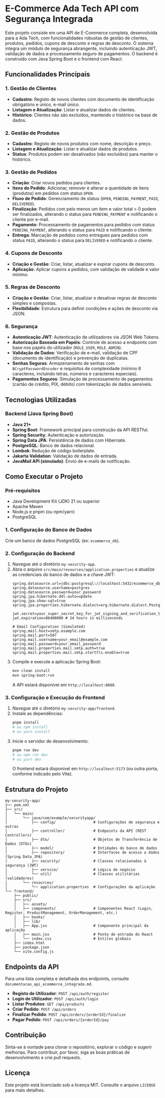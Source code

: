 # E-Commerce Ada Tech API com Segurança Integrada

Este projeto consiste em uma API de E-Commerce completa, desenvolvida para a Ada Tech, com funcionalidades robustas de gestão de clientes, produtos, pedidos, cupons de desconto e regras de desconto. O sistema integra um módulo de segurança abrangente, incluindo autenticação JWT, validação de dados e processamento seguro de pagamentos. O backend é construído com Java Spring Boot e o frontend com React.

## Funcionalidades Principais

### 1. Gestão de Clientes
*   **Cadastro**: Registo de novos clientes com documento de identificação obrigatório e único, e-mail único.
*   **Listagem e Atualização**: Listar e atualizar dados de clientes.
*   **Histórico**: Clientes não são excluídos, mantendo o histórico na base de dados.

### 2. Gestão de Produtos
*   **Cadastro**: Registo de novos produtos com nome, descrição e preço.
*   **Listagem e Atualização**: Listar e atualizar dados de produtos.
*   **Status**: Produtos podem ser desativados (não excluídos) para manter o histórico.

### 3. Gestão de Pedidos
*   **Criação**: Criar novos pedidos para clientes.
*   **Itens do Pedido**: Adicionar, remover e alterar a quantidade de itens (produtos) em pedidos com status `OPEN`.
*   **Fluxo de Pedido**: Gerenciamento de status (`OPEN`, `PENDING_PAYMENT`, `PAID`, `DELIVERED`).
*   **Finalização**: Pedidos com pelo menos um item e valor total > 0 podem ser finalizados, alterando o status para `PENDING_PAYMENT` e notificando o cliente por e-mail.
*   **Pagamento**: Processamento de pagamentos para pedidos com status `PENDING_PAYMENT`, alterando o status para `PAID` e notificando o cliente.
*   **Entrega**: Marcação de pedidos como entregues para pedidos com status `PAID`, alterando o status para `DELIVERED` e notificando o cliente.

### 4. Cupons de Desconto
*   **Criação e Gestão**: Criar, listar, atualizar e expirar cupons de desconto.
*   **Aplicação**: Aplicar cupons a pedidos, com validação de validade e valor mínimo.

### 5. Regras de Desconto
*   **Criação e Gestão**: Criar, listar, atualizar e desativar regras de desconto simples e compostas.
*   **Flexibilidade**: Estrutura para definir condições e ações de desconto via JSON.

### 6. Segurança
*   **Autenticação JWT**: Autenticação de utilizadores via JSON Web Tokens.
*   **Autorização Baseada em Papéis**: Controle de acesso a endpoints com base nos papéis do utilizador (`ROLE_USER`, `ROLE_ADMIN`).
*   **Validação de Dados**: Verificação de e-mail, validação de CPF (documento de identificação) e prevenção de duplicatas.
*   **Senhas Seguras**: Armazenamento de senhas com `BCryptPasswordEncoder` e requisitos de complexidade (mínimo 6 caracteres, incluindo letras, números e caracteres especiais).
*   **Pagamentos Seguros**: Simulação de processamento de pagamentos (cartão de crédito, PIX, débito) com tokenização de dados sensíveis.

## Tecnologias Utilizadas

### Backend (Java Spring Boot)
*   **Java 21+**
*   **Spring Boot**: Framework principal para construção da API RESTful.
*   **Spring Security**: Autenticação e autorização.
*   **Spring Data JPA**: Persistência de dados com Hibernate.
*   **PostgreSQL**: Banco de dados relacional.
*   **Lombok**: Redução de código boilerplate.
*   **Jakarta Validation**: Validação de dados de entrada.
*   **JavaMail API (simulado)**: Envio de e-mails de notificação.


## Como Executar o Projeto

### Pré-requisitos
*   Java Development Kit (JDK) 21 ou superior
*   Apache Maven
*   Node.js e pnpm (ou npm/yarn)
*   PostgreSQL

### 1. Configuração do Banco de Dados
Crie um banco de dados PostgreSQL (ex: `ecommerce_db`).

### 2. Configuração do Backend
1.  Navegue até o diretório `my-security-app`.
2.  Abra o arquivo `src/main/resources/application.properties` e atualize as credenciais do banco de dados e a chave JWT:
    ```properties
    spring.datasource.url=jdbc:postgresql://localhost:5432/ecommerce_db
    spring.datasource.username=postgres
    spring.datasource.password=your_password
    spring.jpa.hibernate.ddl-auto=update
    spring.jpa.show-sql=true
    spring.jpa.properties.hibernate.dialect=org.hibernate.dialect.PostgreSQLDialect

    jwt.secret=your_super_secret_key_for_jwt_signing_and_verification_that_is_long_enough
    jwt.expiration=86400000 # 24 hours in milliseconds

    # Email Configuration (Simulated)
    spring.mail.host=smtp.example.com
    spring.mail.port=587
    spring.mail.username=your_email@example.com
    spring.mail.password=your_email_password
    spring.mail.properties.mail.smtp.auth=true
    spring.mail.properties.mail.smtp.starttls.enable=true
    ```
3.  Compile e execute a aplicação Spring Boot:
    ```bash
    mvn clean install
    mvn spring-boot:run
    ```
    A API estará disponível em `http://localhost:8080`.

### 3. Configuração e Execução do Frontend
1.  Navegue até o diretório `my-security-app/frontend`.
2.  Instale as dependências:
    ```bash
    pnpm install
    # ou npm install
    # ou yarn install
    ```
3.  Inicie o servidor de desenvolvimento:
    ```bash
    pnpm run dev
    # ou npm run dev
    # ou yarn dev
    ```
    O frontend estará disponível em `http://localhost:5173` (ou outra porta, conforme indicado pelo Vite).

## Estrutura do Projeto

```
my-security-app/
├── pom.xml
├── src/
│   └── main/
│       └── java/com/example/securityapp/
│           ├── config/                 # Configurações de segurança e outras
│           ├── controller/             # Endpoints da API (REST Controllers)
│           ├── dto/                    # Objetos de Transferência de Dados (DTOs)
│           ├── model/                  # Entidades do banco de dados
│           ├── repository/             # Interfaces de acesso a dados (Spring Data JPA)
│           ├── security/               # Classes relacionadas à segurança (JWT)
│           ├── service/                # Lógica de negócio
│           └── util/                   # Classes utilitárias (validadores)
│       └── resources/
│           └── application.properties  # Configurações da aplicação
└── frontend/
    ├── public/
    ├── src/
    │   ├── assets/
    │   ├── components/                 # Componentes React (Login, Register, ProductManagement, OrderManagement, etc.)
    │   ├── hooks/
    │   ├── lib/
    │   ├── App.jsx                     # Componente principal da aplicação
    │   ├── main.jsx                    # Ponto de entrada do React
    │   └── index.css                   # Estilos globais
    ├── index.html
    ├── package.json
    └── vite.config.js
```

## Endpoints da API 

Para uma lista completa e detalhada dos endpoints, consulte `documentacao_api_ecommerce_integrada.md`.

*   **Registo de Utilizador**: `POST /api/auth/register`
*   **Login de Utilizador**: `POST /api/auth/login`
*   **Listar Produtos**: `GET /api/products`
*   **Criar Pedido**: `POST /api/orders`
*   **Finalizar Pedido**: `POST /api/orders/{orderId}/finalize`
*   **Pagar Pedido**: `POST /api/orders/{orderId}/pay`

## Contribuição

Sinta-se à vontade para clonar o repositório, explorar o código e sugerir melhorias. Para contribuir, por favor, siga as boas práticas de desenvolvimento e crie pull requests.

## Licença

Este projeto está licenciado sob a licença MIT. Consulte o arquivo `LICENSE` para mais detalhes.



